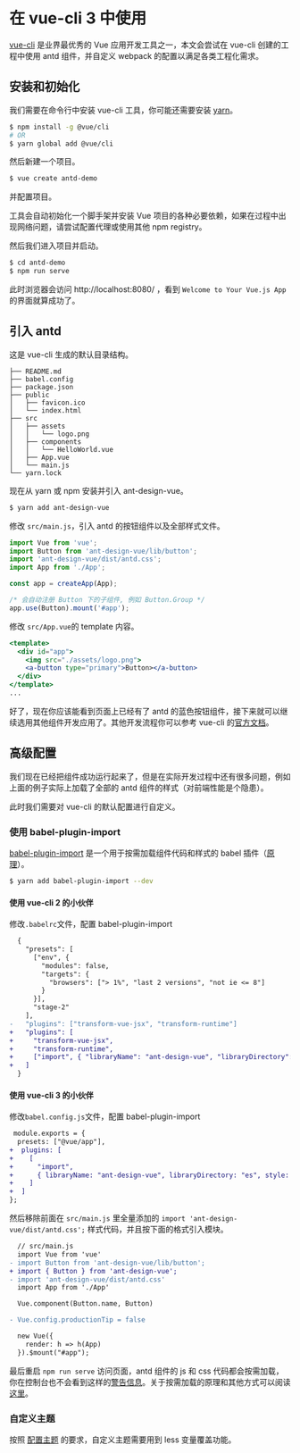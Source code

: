 # 在 vue-cli 3 中使用

[vue-cli](https://github.com/vuejs/vue-cli) 是业界最优秀的 Vue 应用开发工具之一，本文会尝试在 vue-cli 创建的工程中使用 antd 组件，并自定义 webpack 的配置以满足各类工程化需求。

## 安装和初始化

我们需要在命令行中安装 vue-cli 工具，你可能还需要安装 [yarn](https://github.com/yarnpkg/yarn/)。

```bash
$ npm install -g @vue/cli
# OR
$ yarn global add @vue/cli
```

然后新建一个项目。

```bash
$ vue create antd-demo
```

并配置项目。

工具会自动初始化一个脚手架并安装 Vue 项目的各种必要依赖，如果在过程中出现网络问题，请尝试配置代理或使用其他 npm registry。

然后我们进入项目并启动。

```bash
$ cd antd-demo
$ npm run serve
```

此时浏览器会访问 http://localhost:8080/ ，看到 `Welcome to Your Vue.js App` 的界面就算成功了。

## 引入 antd

这是 vue-cli 生成的默认目录结构。

```null
├── README.md
├── babel.config
├── package.json
├── public
│   ├── favicon.ico
│   └── index.html
├── src
│   ├── assets
│   │   └── logo.png
│   ├── components
│   │   └── HelloWorld.vue
│   ├── App.vue
│   └── main.js
└── yarn.lock
```

现在从 yarn 或 npm 安装并引入 ant-design-vue。

```bash
$ yarn add ant-design-vue
```

修改 `src/main.js`，引入 antd 的按钮组件以及全部样式文件。

```jsx
import Vue from 'vue';
import Button from 'ant-design-vue/lib/button';
import 'ant-design-vue/dist/antd.css';
import App from './App';

const app = createApp(App);

/* 会自动注册 Button 下的子组件, 例如 Button.Group */
app.use(Button).mount('#app');
```

修改 `src/App.vue`的 template 内容。

```jsx
<template>
  <div id="app">
    <img src="./assets/logo.png">
    <a-button type="primary">Button></a-button>
  </div>
</template>
...
```

好了，现在你应该能看到页面上已经有了 antd 的蓝色按钮组件，接下来就可以继续选用其他组件开发应用了。其他开发流程你可以参考 vue-cli 的[官方文档](https://github.com/vuejs/vue-cli/blob/master/README.md)。

## 高级配置

我们现在已经把组件成功运行起来了，但是在实际开发过程中还有很多问题，例如上面的例子实际上加载了全部的 antd 组件的样式（对前端性能是个隐患）。

此时我们需要对 vue-cli 的默认配置进行自定义。

### 使用 babel-plugin-import

[babel-plugin-import](https://github.com/ant-design/babel-plugin-import) 是一个用于按需加载组件代码和样式的 babel 插件（[原理](/docs/vue/getting-started-cn/#按需加载)）。

```bash
$ yarn add babel-plugin-import --dev
```

#### 使用 vue-cli 2 的小伙伴

修改`.babelrc`文件，配置 babel-plugin-import

```diff
  {
    "presets": [
      ["env", {
        "modules": false,
        "targets": {
          "browsers": ["> 1%", "last 2 versions", "not ie <= 8"]
        }
      }],
      "stage-2"
    ],
-   "plugins": ["transform-vue-jsx", "transform-runtime"]
+   "plugins": [
+     "transform-vue-jsx",
+     "transform-runtime",
+     ["import", { "libraryName": "ant-design-vue", "libraryDirectory": "es", "style": "css" }]
+   ]
  }
```

#### 使用 vue-cli 3 的小伙伴

修改`babel.config.js`文件，配置 babel-plugin-import

```diff
 module.exports = {
  presets: ["@vue/app"],
+  plugins: [
+    [
+      "import",
+      { libraryName: "ant-design-vue", libraryDirectory: "es", style: true }
+    ]
+  ]
};
```

然后移除前面在 `src/main.js` 里全量添加的 `import 'ant-design-vue/dist/antd.css';` 样式代码，并且按下面的格式引入模块。

```diff
  // src/main.js
  import Vue from 'vue'
- import Button from 'ant-design-vue/lib/button';
+ import { Button } from 'ant-design-vue';
- import 'ant-design-vue/dist/antd.css'
  import App from './App'

  Vue.component(Button.name, Button)

- Vue.config.productionTip = false

  new Vue({
    render: h => h(App)
  }).$mount("#app");
```

最后重启 `npm run serve` 访问页面，antd 组件的 js 和 css 代码都会按需加载，你在控制台也不会看到这样的[警告信息](https://zos.alipayobjects.com/rmsportal/vgcHJRVZFmPjAawwVoXK.png)。关于按需加载的原理和其他方式可以阅读[这里](/docs/vue/getting-started-cn/#按需加载)。

### 自定义主题

按照 [配置主题](/docs/vue/customize-theme-cn) 的要求，自定义主题需要用到 less 变量覆盖功能。

